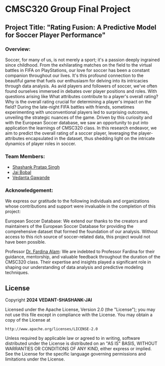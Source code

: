 # CMSC320 Group Final Project

## Project Title: "Rating Fusion: A Predictive Model for Soccer Player Performance"

### Overview:
Soccer, for many of us, is not merely a sport; it's a passion deeply ingrained since childhood. From the exhilarating matches on the field to the virtual battles in FIFA on PlayStations, our love for soccer has been a constant companion throughout our lives. It's this profound connection to the beautiful game that fuels our enthusiasm for delving into its intricacies through data analysis. 
As avid players and followers of soccer, we've often found ourselves immersed in debates over player positions and roles. With questions arising like What attributes contribute to a player's overall rating? Why is the overall rating crucial for determining a player's impact on the field? During the late-night FIFA battles with friends, sometimes experimenting with unconventional players led to surprising outcomes, unveiling the strategic nuances of the game. 
Driven by this curiosity and with the European Soccer database, we saw an opportunity to put into application the learnings of CMSC320 class. In this research endeavor, we aim to predict the overall rating of a soccer player, leveraging the player-attributes encapsulated in the dataset, thus shedding light on the intricate dynamics of player roles in soccer.

### Team Members:
- [Shashank Pratap Singh](https://www.linkedin.com/in/shashank-p-singh/)
- [Jai Bobal](https://www.linkedin.com/in/jaibobal/)
- [Vedanta Gawande](https://www.linkedin.com/in/vedanta-gawande-4606761b8/)

### Acknowledgement:
We express our gratitude to the following individuals and organizations whose contributions and support were invaluable in the completion of this project:

European Soccer Database: We extend our thanks to the creators and maintainers of the European Soccer Database for providing the comprehensive dataset that formed the foundation of our analysis. Without access to this rich source of soccer-related data, this project would not have been possible.

Professor [Dr. Fardina Alam](https://www.fardinafathmiulalam.com/): We are indebted to Professor Fardina for their guidance, mentorship, and valuable feedback throughout the duration of the CMSC320 class. Their expertise and insights played a significant role in shaping our understanding of data analysis and predictive modeling techniques.

## License

Copyright **2024** **VEDANT-SHASHANK-JAI**

Licensed under the Apache License, Version 2.0 (the "License");
you may not use this file except in compliance with the License.
You may obtain a copy of the License at

    http://www.apache.org/licenses/LICENSE-2.0

Unless required by applicable law or agreed to in writing, software
distributed under the License is distributed on an "AS IS" BASIS,
WITHOUT WARRANTIES OR CONDITIONS OF ANY KIND, either express or implied.
See the License for the specific language governing permissions and
limitations under the License.
